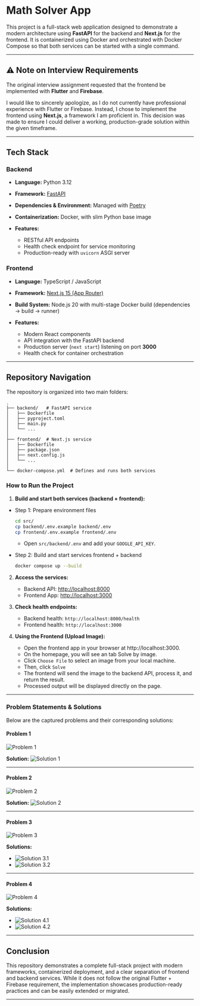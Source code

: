 # Math Solver App

This project is a full-stack web application designed to demonstrate a modern architecture using **FastAPI** for the backend and **Next.js** for the frontend. It is containerized using Docker and orchestrated with Docker Compose so that both services can be started with a single command.

---

## ⚠️ Note on Interview Requirements

The original interview assignment requested that the frontend be implemented with **Flutter** and **Firebase**.

I would like to sincerely apologize, as I do not currently have professional experience with Flutter or Firebase. Instead, I chose to implement the frontend using **Next.js**, a framework I am proficient in. This decision was made to ensure I could deliver a working, production-grade solution within the given timeframe.

---

## Tech Stack

### Backend

* **Language:** Python 3.12
* **Framework:** [FastAPI](https://fastapi.tiangolo.com/)
* **Dependencies & Environment:** Managed with [Poetry](https://python-poetry.org/)
* **Containerization:** Docker, with slim Python base image
* **Features:**

  * RESTful API endpoints
  * Health check endpoint for service monitoring
  * Production-ready with `uvicorn` ASGI server

### Frontend

* **Language:** TypeScript / JavaScript
* **Framework:** [Next.js 15 (App Router)](https://nextjs.org/)
* **Build System:** Node.js 20 with multi-stage Docker build (dependencies → build → runner)
* **Features:**

  * Modern React components
  * API integration with the FastAPI backend
  * Production server (`next start`) listening on port **3000**
  * Health check for container orchestration

---

## Repository Navigation

The repository is organized into two main folders:

```
.
├── backend/   # FastAPI service
│   ├── Dockerfile
│   ├── pyproject.toml
│   ├── main.py
│   └── ...
│
├── frontend/  # Next.js service
│   ├── Dockerfile
│   ├── package.json
│   ├── next.config.js
│   └── ...
│
└── docker-compose.yml  # Defines and runs both services
```

### How to Run the Project

1. **Build and start both services (backend + frontend):**
- Step 1: Prepare environment files
   ```bash
   cd src/
   cp backend/.env.example backend/.env
   cp frontend/.env.example frontend/.env
   ```
   * Open `src/backend/.env` and add your `GOOGLE_API_KEY`.

- Step 2: Build and start services frontend + backend
   ```bash
   docker compose up --build
   ```

2. **Access the services:**

   * Backend API: [http://localhost:8000](http://localhost:8000)
   * Frontend App: [http://localhost:3000](http://localhost:3000)

3. **Check health endpoints:**

   * Backend health: `http://localhost:8000/health`
   * Frontend health: `http://localhost:3000`

4. **Using the Frontend (Upload Image):**

   * Open the frontend app in your browser at http://localhost:3000.
   * On the homepage, you will see an tab Solve by image.
   * Click `Choose File` to select an image from your local machine.
   * Then, click `Solve`
   * The frontend will send the image to the backend API, process it, and return the result.
   * Processed output will be displayed directly on the page.


---
### Problem Statements & Solutions

Below are the captured problems and their corresponding solutions:

#### Problem 1
![Problem 1](assets/problem_1.png)

**Solution:**
![Solution 1](assets/solution_1.png)

---

#### Problem 2
![Problem 2](assets/problem_2.png)

**Solution:**
![Solution 2](assets/solution_2.png)

---

#### Problem 3
![Problem 3](assets/problem_3.png)

**Solutions:**
- ![Solution 3.1](assets/solution_3.1.png)
- ![Solution 3.2](assets/solution_3.2.png)

---

#### Problem 4
![Problem 4](assets/problem_4.png)

**Solutions:**
- ![Solution 4.1](assets/solution_4.1.png)
- ![Solution 4.2](assets/solution_4.2.png)

---


## Conclusion

This repository demonstrates a complete full-stack project with modern frameworks, containerized deployment, and a clear separation of frontend and backend services. While it does not follow the original Flutter + Firebase requirement, the implementation showcases production-ready practices and can be easily extended or migrated.

---
